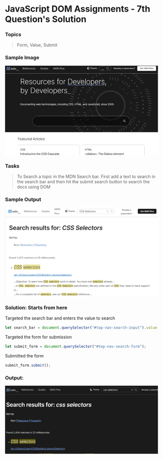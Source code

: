 # JavaScript DOM Assignments - 7th Question's Solution

### **Topics**
>Form, Value, Submit

### **Sample Image**
![Sample image](./sample%20pics%20of%20dom%20assignments/Pic12.png)

### **Tasks**
>To Search a topic in the MDN Search bar. First add a text to search in the search bar and then hit the submit search button to search the docs using DOM

### **Sample Output**
![Sample Output](./sample%20pics%20of%20dom%20assignments/Pic13.png)

### **Solution:** Starts from here

Targeted the search bar and enters the value to search
```javascript
let search_bar = document.querySelector("#top-nav-search-input").value = "css selectors";
```

Targeted  the form for submission
```javascript
let submit_form = document.querySelector("#top-nav-search-form");
```

Submitted the form
```javascript
submit_form.submit();
```

### **Output:**

![Output of 07 js dom ](./outputs%20photo%20of%20dom%20assignments/Output_07_js_dom.PNG)